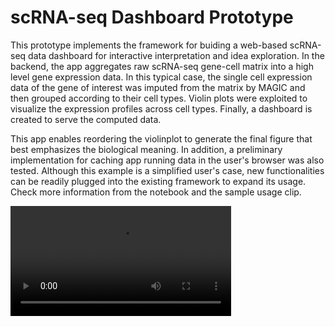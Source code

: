 # scRNA-seq Dashboard Prototype

This prototype implements the framework for buiding a web-based scRNA-seq data dashboard for interactive interpretation and idea exploration. In the backend, the app aggregates raw scRNA-seq gene-cell matrix into a high level gene expression data. In this typical case, the single cell expression data of the gene of interest was imputed from the matrix by MAGIC and then grouped according to their cell types. Violin plots were exploited to visualize the expression profiles across cell types. Finally, a dashboard is created to serve the computed data.

This app enables reordering the violinplot to generate the final figure that best emphasizes the biological meaning. In addition, a preliminary implementation for caching app running data in the user's browser was also tested. Although this example is a simplified user's case, new functionalities can be readily plugged into the existing framework to expand its usage. Check more information from the notebook and the sample usage clip.

<video style="width:70%" controls src="example.mov" />
